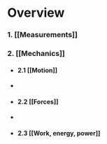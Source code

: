 # Overview
### 1. [[Measurements]]

### 2. [[Mechanics]]
- #### 2.1 [[Motion]]
- 
- #### 2.2 [[Forces]]
- 
- #### 2.3 [[Work, energy, power]]